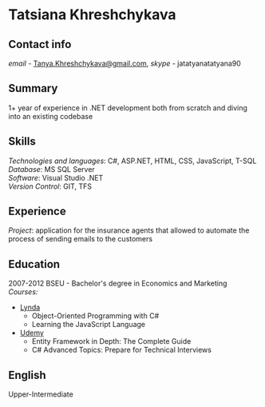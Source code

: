 # Tatsiana Khreshchykava
 
## Contact info
 
*email* - Tanya.Khreshchykava@gmail.com, *skype* - jatatyanatatyana90 
 
## Summary
1+ year of experience in .NET development both from scratch and diving into an existing codebase
 
## Skills
 
*Technologies and languages*: C#, ASP.NET, HTML, CSS, JavaScript, T-SQL  
*Database*: MS SQL Server  
*Software*: Visual Studio .NET  
*Version Control*: GIT, TFS

## Experience
 
*Project*: application for the insurance agents that allowed to automate the process of sending emails to the customers  

## Education
2007-2012 BSEU - Bachelor's degree in Economics and Marketing  
*Courses:*
* [Lynda](https://www.lynda.com/)  
  * Object-Oriented Programming with C#  
  * Learning the JavaScript Language  
* [Udemy](https://www.udemy.com/)  
  * Entity Framework in Depth: The Complete Guide  
  * C# Advanced Topics: Prepare for Technical Interviews  

 
## English
 
Upper-Intermediate 




